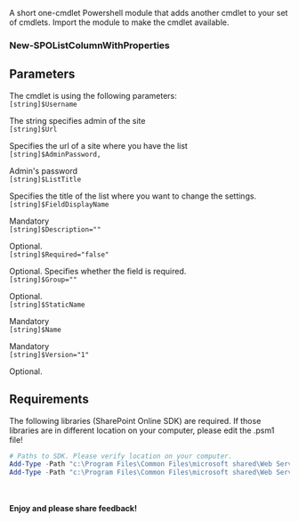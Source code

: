 A short one-cmdlet Powershell module that adds another cmdlet to your set of cmdlets. Import the module to make the cmdlet available.

### New-SPOListColumnWithProperties
 

## Parameters

The cmdlet is using the following parameters:
</br>```[string]$Username```

The string specifies admin of the site
</br>```[string]$Url```

Specifies the url of a site where you have the list
</br>```[string]$AdminPassword,```  

Admin's password
</br>```[string]$ListTitle```

Specifies the title of the list where you want to change the settings.
</br>```[string]$FieldDisplayName```

Mandatory
</br>```[string]$Description=""```

Optional.
</br>```[string]$Required="false"```

Optional. Specifies whether the field is required.
</br>```[string]$Group=""```

Optional.
</br>```[string]$StaticName```

Mandatory
</br>```[string]$Name```

Mandatory
</br>```[string]$Version="1"```

Optional.

 


## Requirements

The following libraries (SharePoint Online SDK) are required. If those libraries are in different location on your computer, please edit the .psm1 file!

 

 

```PowerShell
# Paths to SDK. Please verify location on your computer.    
Add-Type -Path "c:\Program Files\Common Files\microsoft shared\Web Server Extensions\15\ISAPI\Microsoft.SharePoint.Client.dll"     
Add-Type -Path "c:\Program Files\Common Files\microsoft shared\Web Server Extensions\15\ISAPI\Microsoft.SharePoint.Client.Runtime.dll"  
```

<br/><br/>
<b>Enjoy and please share feedback!</b>
 

